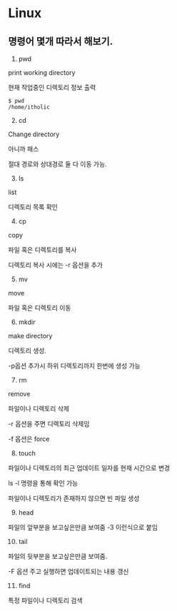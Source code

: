 # Linux

## 명령어 몇개 따라서 해보기.

1. pwd

print working directory

현재 작업중인 디렉토리 정보 출력

```
$ pwd
/home/itholic
```

2. cd

Change directory

아니까 패스

절대 경로와 상대경로 둘 다 이동 가능.

3. ls

list

디렉토리 목록 확인

4. cp

copy

파일 혹은 디렉토리를 복사

디렉토리 복사 시에는 -r 옵션을 추가

5. mv

move

파일 혹은 디렉토리 이동

6. mkdir

make directory

디렉토리 생성. 

-p옵션 추가시 하위 디렉토리까지 한번에 생성 가능

7. rm

remove

파일이나 디렉토리 삭제

-r 옵션을 주면 디렉토리 삭제임

-f 옵션은 force

8. touch

파일이나 디렉토리의 최근 업데이트 일자를 현재 시간으로 변경

ls -l 명령을 통해 확인 가능

파일이나 디렉토리가 존재하지 않으면 빈 파일 생성

9. head

파일의 앞부분을 보고싶은만큼 보여줌 -3 이런식으로 붙임

10. tail

파일의 뒷부분을 보고싶은만큼 보여줌.

-F 옵션 주고 실행하면 업데이트되는 내용 갱신

11. find

특정 파일이나 디렉토리 검색